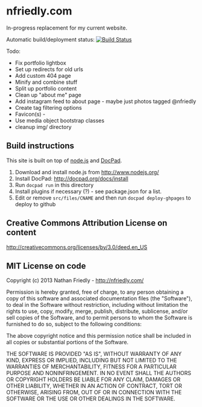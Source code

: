 nfriedly.com
============

In-progress replacement for my current website. 

Automatic build/deployment status: [![Build Status](https://travis-ci.org/nfriedly/nfriedly.com.png)](https://travis-ci.org/nfriedly/nfriedly.com.png)

Todo: 

* Fix portfolio lightbox
* Set up redirects for old urls
* Add custom 404 page
* Minify and combine stuff
* Split up portfolio content
* Clean up "about me" page
* Add instagram feed to about page - maybe just photos tagged @nfriedly
* Create tag filtering options
* Favicon(s) - <link rel="shortcut icon" href="/favicon.ico" />
* Use media object bootstrap classes
* cleanup img/ directory

Build instructions
------------
This site is built on top of [node.js](http://www.nodejs.org/) and [DocPad](http://docpad.org/). 

1. Download and install node.js from http://www.nodejs.org/
2. Install DocPad: http://docpad.org/docs/install
3. Run `docpad run` in this directory
4. Install plugins if necessary (?) - see package.json for a list.
5. Edit or remove `src/files/CNAME` and then run `docpad deploy-ghpages` to deploy to github



Creative Commons Attribution License on content
-----------------------------------------------

http://creativecommons.org/licenses/by/3.0/deed.en_US



MIT License on code
-------------------

Copyright (c) 2013 Nathan Friedly - http://nfriedly.com/

Permission is hereby granted, free of charge, to any person obtaining a copy of this software and associated documentation files (the "Software"), to deal in the Software without restriction, including without limitation the rights to use, copy, modify, merge, publish, distribute, sublicense, and/or sell copies of the Software, and to permit persons to whom the Software is furnished to do so, subject to the following conditions:

The above copyright notice and this permission notice shall be included in all copies or substantial portions of the Software.

THE SOFTWARE IS PROVIDED "AS IS", WITHOUT WARRANTY OF ANY KIND, EXPRESS OR IMPLIED, INCLUDING BUT NOT LIMITED TO THE WARRANTIES OF MERCHANTABILITY, FITNESS FOR A PARTICULAR PURPOSE AND NONINFRINGEMENT. IN NO EVENT SHALL THE AUTHORS OR COPYRIGHT HOLDERS BE LIABLE FOR ANY CLAIM, DAMAGES OR OTHER LIABILITY, WHETHER IN AN ACTION OF CONTRACT, TORT OR OTHERWISE, ARISING FROM, OUT OF OR IN CONNECTION WITH THE SOFTWARE OR THE USE OR OTHER DEALINGS IN THE SOFTWARE.